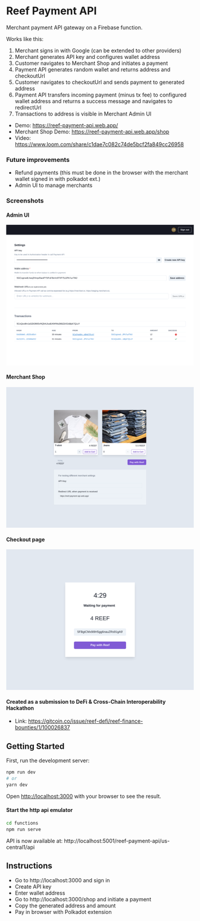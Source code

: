 # Reef Payment API

Merchant payment API gateway on a Firebase function.

Works like this:

1. Merchant signs in with Google (can be extended to other providers)
2. Merchant generates API key and configures wallet address
3. Customer navigates to Merchant Shop and initiates a payment
4. Payment API generates random wallet and returns address and checkoutUrl
5. Customer navigates to checkoutUrl and sends payment to generated address
6. Payment API transfers incoming payment (minus tx fee) to configured wallet address and returns a success message and navigates to redirectUrl
7. Transactions to address is visible in Merchant Admin UI

- Demo: https://reef-payment-api.web.app/
- Merchant Shop Demo: https://reef-payment-api.web.app/shop
- Video: https://www.loom.com/share/c1dae7c082c74de5bcf2fa849cc26958

### Future improvements

- Refund payments (this must be done in the browser with the merchant wallet signed in with polkadot ext.)
- Admin UI to manage merchants

### Screenshots

#### Admin UI

![](screenshot_admin.png)

#### Merchant Shop

![](screenshot_shop1.png)

#### Checkout page

![](screenshot_checkout.png)

#### Created as a submission to DeFi & Cross-Chain Interoperability Hackathon

- Link:
  https://gitcoin.co/issue/reef-defi/reef-finance-bounties/1/100026837

## Getting Started

First, run the development server:

```bash
npm run dev
# or
yarn dev
```

Open [http://localhost:3000](http://localhost:3000) with your browser to see the result.

#### Start the http api emulator

```bash
cd functions
npm run serve
```

API is now available at: http://localhost:5001/reef-payment-api/us-central1/api

## Instructions

- Go to http://localhost:3000 and sign in
- Create API key
- Enter wallet address
- Go to http://localhost:3000/shop and initiate a payment
- Copy the generated address and amount
- Pay in browser with Polkadot extension
